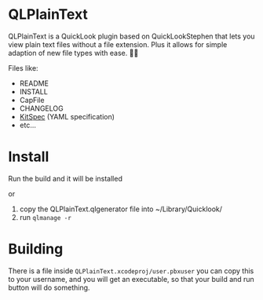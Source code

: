 QLPlainText
===========

QLPlainText is a QuickLook plugin based on QuickLookStephen that lets you view
plain text files without a file extension. Plus it allows for simple adaption of
new file types with ease. 

Files like:

* README
* INSTALL
* CapFile
* CHANGELOG
* [KitSpec](https://github.com/nkpart/kit) (YAML specification)
* etc...


Install
=======
Run the build and it will be installed

or 

1. copy the QLPlainText.qlgenerator file into ~/Library/Quicklook/
2. run `qlmanage -r`


Building
========
There is a file inside `QLPlainText.xcodeproj/user.pbxuser` you can copy this 
to your username, and you will get an executable, so that your build and run 
button will do something. 
